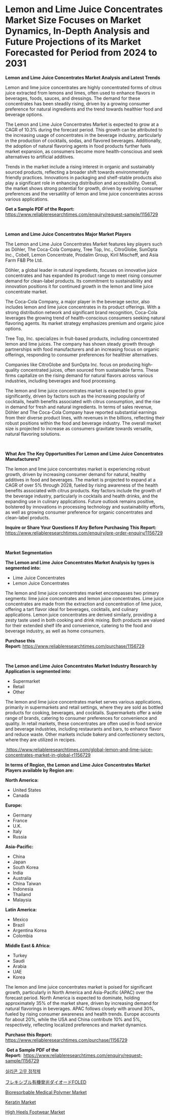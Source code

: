 <p><h1>Lemon and Lime Juice Concentrates Market Size Focuses on Market Dynamics, In-Depth Analysis and Future Projections of its Market Forecasted for Period from 2024 to 2031</h1></p><p><strong>Lemon and Lime Juice Concentrates Market Analysis and Latest Trends</strong></p>
<p><p>Lemon and lime juice concentrates are highly concentrated forms of citrus juice extracted from lemons and limes, often used to enhance flavors in beverages, foods, sauces, and dressings. The demand for these concentrates has been steadily rising, driven by a growing consumer preference for natural ingredients and the trend towards healthier food and beverage options.</p><p>The Lemon and Lime Juice Concentrates Market is expected to grow at a CAGR of 10.3% during the forecast period. This growth can be attributed to the increasing usage of concentrates in the beverage industry, particularly in the production of cocktails, sodas, and flavored beverages. Additionally, the adoption of natural flavoring agents in food products further fuels market expansion, as consumers become more health-conscious and seek alternatives to artificial additives.</p><p>Trends in the market include a rising interest in organic and sustainably sourced products, reflecting a broader shift towards environmentally friendly practices. Innovations in packaging and shelf-stable products also play a significant role in enhancing distribution and accessibility. Overall, the market shows strong potential for growth, driven by evolving consumer preferences and the versatility of lemon and lime juice concentrates across various applications.</p></p>
<p><strong>Get a Sample PDF of the Report:&nbsp;</strong> <a href="https://www.reliableresearchtimes.com/enquiry/request-sample/1156729">https://www.reliableresearchtimes.com/enquiry/request-sample/1156729</a></p>
<p>&nbsp;</p>
<p><strong>Lemon and Lime Juice Concentrates Major Market Players</strong></p>
<p><p>The Lemon and Lime Juice Concentrates Market features key players such as Döhler, The Coca-Cola Company, Tree Top, Inc., CitroGlobe, SunOpta Inc., Cobell, Lemon Concentrate, Prodalim Group, Kiril Mischeff, and Asia Farm F&B Pte Ltd. </p><p>Döhler, a global leader in natural ingredients, focuses on innovative juice concentrates and has expanded its product range to meet rising consumer demand for clean-label products. Its commitment to sustainability and innovation positions it for continued growth in the lemon and lime juice concentrate market.</p><p>The Coca-Cola Company, a major player in the beverage sector, also includes lemon and lime juice concentrates in its product offerings. With a strong distribution network and significant brand recognition, Coca-Cola leverages the growing trend of health-conscious consumers seeking natural flavoring agents. Its market strategy emphasizes premium and organic juice options.</p><p>Tree Top, Inc. specializes in fruit-based products, including concentrated lemon and lime juices. The company has shown steady growth through partnerships with food manufacturers and an increasing focus on organic offerings, responding to consumer preferences for healthier alternatives.</p><p>Companies like CitroGlobe and SunOpta Inc. focus on producing high-quality concentrated juices, often sourced from sustainable farms. These firms capitalize on the rising demand for natural flavors across various industries, including beverages and food processing.</p><p>The lemon and lime juice concentrates market is expected to grow significantly, driven by factors such as the increasing popularity of cocktails, health benefits associated with citrus consumption, and the rise in demand for fresh and natural ingredients. In terms of sales revenue, Döhler and The Coca-Cola Company have reported substantial earnings from their diverse product lines, with revenues in the billions, reflecting their robust positions within the food and beverage industry. The overall market size is projected to increase as consumers gravitate towards versatile, natural flavoring solutions.</p></p>
<p>&nbsp;</p>
<p><strong>What Are The Key Opportunities For Lemon and Lime Juice Concentrates Manufacturers?</strong></p>
<p><p>The lemon and lime juice concentrates market is experiencing robust growth, driven by increasing consumer demand for natural, healthy additives in food and beverages. The market is projected to expand at a CAGR of over 5% through 2028, fueled by rising awareness of the health benefits associated with citrus products. Key factors include the growth of the beverage industry, particularly in cocktails and health drinks, and the expanding use in culinary applications. Future outlook remains positive, bolstered by innovations in processing technology and sustainability efforts, as well as growing consumer preference for organic concentrates and clean-label products.</p></p>
<p><strong>Inquire or Share Your Questions If Any Before Purchasing This Report:</strong> <a href="https://www.reliableresearchtimes.com/enquiry/pre-order-enquiry/1156729">https://www.reliableresearchtimes.com/enquiry/pre-order-enquiry/1156729</a></p>
<p>&nbsp;</p>
<p><strong>Market Segmentation</strong></p>
<p><strong>The Lemon and Lime Juice Concentrates Market Analysis by types is segmented into:</strong></p>
<p><ul><li>Lime Juice Concentrates</li><li>Lemon Juice Concentrates</li></ul></p>
<p><p>The lemon and lime juice concentrates market encompasses two primary segments: lime juice concentrates and lemon juice concentrates. Lime juice concentrates are made from the extraction and concentration of lime juice, offering a tart flavor ideal for beverages, cocktails, and culinary applications. Lemon juice concentrates are derived similarly, providing a zesty taste used in both cooking and drink mixing. Both products are valued for their extended shelf life and convenience, catering to the food and beverage industry, as well as home consumers.</p></p>
<p><strong>Purchase this Report:&nbsp;</strong><a href="https://www.reliableresearchtimes.com/purchase/1156729">https://www.reliableresearchtimes.com/purchase/1156729</a></p>
<p>&nbsp;</p>
<p><strong>The Lemon and Lime Juice Concentrates Market Industry Research by Application is segmented into:</strong></p>
<p><ul><li>Supermarket</li><li>Retail</li><li>Other</li></ul></p>
<p><p>The lemon and lime juice concentrates market serves various applications, primarily in supermarkets and retail settings, where they are sold as bottled products for cooking, beverages, and cocktails. Supermarkets offer a wide range of brands, catering to consumer preferences for convenience and quality. In retail markets, these concentrates are often used in food service and beverage industries, including restaurants and bars, to enhance flavor and reduce waste. Other markets include bakery and confectionery sectors, where they are utilized in recipes.</p></p>
<p><a href="https://www.reliableresearchtimes.com/global-lemon-and-lime-juice-concentrates-market-in-global-r1156729">&nbsp;https://www.reliableresearchtimes.com/global-lemon-and-lime-juice-concentrates-market-in-global-r1156729</a></p>
<p><strong>In terms of Region, the Lemon and Lime Juice Concentrates Market Players available by Region are:</strong></p>
<p>
    <p> <strong> North America: </strong>
        <ul>
            <li>United States</li>
            <li>Canada</li>
        </ul>
        </p> 
    <p> <strong> Europe: </strong>
        <ul>
            <li>Germany</li>
            <li>France</li>
            <li>U.K.</li>
            <li>Italy</li>
            <li>Russia</li>
        </ul>
        </p> 
    <p> <strong> Asia-Pacific: </strong>
        <ul>
            <li>China</li>
            <li>Japan</li>
            <li>South Korea</li>
            <li>India</li>
            <li>Australia</li>
            <li>China Taiwan</li>
            <li>Indonesia</li>
            <li>Thailand</li>
            <li>Malaysia</li>
        </ul>
        </p> 
    <p> <strong> Latin America: </strong>
        <ul>
            <li>Mexico</li>
            <li>Brazil</li>
            <li>Argentina Korea</li>
            <li>Colombia</li>
        </ul>
        </p> 
    <p> <strong> Middle East & Africa: </strong>
        <ul>
            <li>Turkey</li>
            <li>Saudi</li>
            <li>Arabia</li>
            <li>UAE</li>
            <li>Korea</li>
        </ul>
    </p>
    </p>
<p><p>The lemon and lime juice concentrates market is poised for significant growth, particularly in North America and Asia-Pacific (APAC) over the forecast period. North America is expected to dominate, holding approximately 35% of the market share, driven by increasing demand for natural flavorings in beverages. APAC follows closely with around 30%, fueled by rising consumer awareness and health trends. Europe accounts for about 20%, while the USA and China contribute 10% and 5%, respectively, reflecting localized preferences and market dynamics.</p></p>
<p><strong>Purchase this Report: </strong><a href="https://www.reliableresearchtimes.com/purchase/1156729">https://www.reliableresearchtimes.com/purchase/1156729</a></p>
<p>&nbsp;<strong>Get a Sample PDF of the Report:&nbsp;&nbsp;</strong><a href="https://www.reliableresearchtimes.com/enquiry/request-sample/1156729">https://www.reliableresearchtimes.com/enquiry/request-sample/1156729</a></p>
<p><strong></strong></p>
<p><p><a href="https://medium.com/@jordymiller25/%EC%84%B8%EA%B3%84-silicone-rubber-adhesive-market-%EC%9D%80-2024%EC%97%90%EC%84%9C-2031%EB%A1%9C-%EC%97%B0%ED%8F%89%EA%B7%A0-%EC%A6%9D%EA%B0%80%EC%9C%A8%EC%9D%84-%EB%B3%B4%EC%9D%BC-%EA%B2%83%EC%9C%BC%EB%A1%9C-%EC%98%88%EC%83%81%EB%90%A9%EB%8B%88%EB%8B%A4-30141b6e7044">실리콘 고무 점착제</a></p><p><a href="https://medium.com/@narcisoferry1/flexible-organic-light-emitting-diode-foled-26e3be8c6534">フレキシブル有機発光ダイオードFOLED</a></p><p><a href="https://github.com/globismark/Market-Research-Report-List-5/blob/main/bioresorbable-medical-polymer-market.md">Bioresorbable Medical Polymer Market</a></p><p><a href="https://issuu.com/reportprime-2/docs/keratin-market-size-2030.pptx_82779642e2ab85">Keratin Market</a></p><p><a href="https://www.linkedin.com/pulse/high-heels-footwear-industry-insights-report-analyzing-market-2u6de?trackingId=G3kTmHn%2FR%2BiqgXJ9F8yHUA%3D%3D">High Heels Footwear Market</a></p></p>
